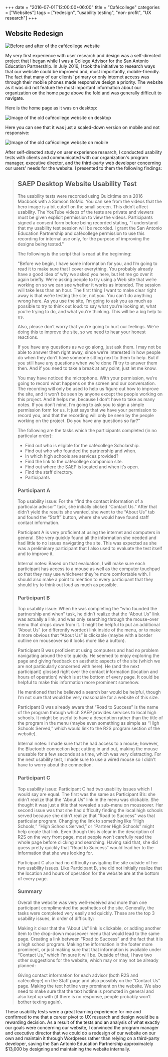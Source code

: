 +++
date = "2016-07-01T12:00:00+06:00"
title = "Cafécollege"
categories = ["Websites"]
tags = ["redesign", "usability testing", "non-profit", "UX research"]
+++
## Website Redesign

![Before and after of the cafécollege website](/img/cafecollege1.png "Cafécollege Website, Before and After")

My very first experience with user research and design was a self-directed project that I began while I was a College Advisor for the San Antonio Education Partnership. In July 2016, I took the initiative to research ways that our website could be improved and, most importantly, mobile-friendly. The fact that many of our clients' primary or only internet access was through their mobile phones made responsive design a priority. The website as it was did not feature the most important information about our organization on the home page above the fold and was generally difficult to navigate.

Here is the home page as it was on desktop:

![Image of the old cafécollege website on desktop](/img/cafecollege2.jpg "Previous Cafécollege Website on Desktop")

Here you can see that it was just a scaled-down version on mobile and not responsive:

![Image of the old cafécollege website on mobile](/img/cafecollege3.jpg "Previous Cafécollege Website on Mobile")

After self-directed study on user experience research, I conducted usability tests with clients and communicated with our organization's program manager, executive director, and the third-party web developer concerning our users' needs for the website. I presented to them the following findings:

> ## SAEP Desktop Website Usability Test
>
> The usability tests were recorded using Quicktime on a 2016 Macbook with a Samson GoMic. You can see from the videos that the hero image is a bit cutoff on the small screen. This didn’t affect usability. The YouTube videos of the tests are private and viewers must be given explicit permission to view the videos. Participants signed a consent form before being recorded stating, "I understand that my usability test session will be recorded. I grant the San Antonio Education Partnership and cafécollege permission to use this recording for internal use only, for the purpose of improving the designs being tested."
>
> The following is the script that is read at the beginning:
>
> "Before we begin, I have some information for you, and I’m going to read it to make sure that I cover everything. You probably already have a good idea of why we asked you here, but let me go over it again briefly. We’re asking people to try using a Web site that we’re working on so we can see whether it works as intended. The session will take less than an hour. The first thing I want to make clear right away is that we’re testing the site, not you. You can’t do anything wrong here. As you use the site, I’m going to ask you as much as possible to try to think out loud: to say what you’re looking at, what you’re trying to do, and what you’re thinking. This will be a big help to us.
>
> Also, please don’t worry that you’re going to hurt our feelings. We’re doing this to improve the site, so we need to hear your honest reactions.
>
>
> If you have any questions as we go along, just ask them. I may not be able to answer them right away, since we’re interested in how people do when they don’t have someone sitting next to them to help. But if you still have any questions when we’re done I’ll try to answer them then. And if you need to take a break at any point, just let me know.
>
> You may have noticed the microphone. With your permission, we’re going to record what happens on the screen and our conversation. The recording will only be used to help us figure out how to improve the site, and it won’t be seen by anyone except the people working on this project. And it helps me, because I don’t have to take as many notes. If you don’t mind, I’m going to ask you to sign a simple permission form for us. It just says that we have your permission to record you, and that the recording will only be seen by the people working on the project. Do you have any questions so far?"
>
> The following are the tasks which the participants completed (in no particular order):
>
> * Find out who is eligible for the cafécollege Scholarship.
> * Find out who who founded the partnership and when.
> * In which high schools are services provided?
> * Find the link to the cafécollege companion site.
> * Find out where the SAEP is located and when it’s open.
> * Find the staff directory.
> * Participants
>
> ### Participant A
>
> Top usability issue: For the “find the contact information of a particular advisor” task, she initially clicked “Contact Us.” After that didn’t yield the results she wanted, she went to the “About Us” tab and found the “Staff” button, where she would have found staff contact information.
>
> Participant A is very proficient at using the internet and computers in general. She very quickly found all the information she needed and had little to no issues navigating the site. This was expected as she was a preliminary participant that I also used to evaluate the test itself and to improve it.
>
> Internal notes: Based on that evaluation, I will make sure each participant has access to a mouse as well as the computer touchpad so that they may use whichever they’re more comfortable with. I should also make a point to mention to every participant that they should try to think out loud as much as possible.
>
> ### Participant B
>
> Top usability issue: When he was completing the “who founded the partnership and when” task, he didn’t realize that the “About Us” link was actually a link, and was only searching through the mouse-over menu that drops down from it. It might be helpful to put an additional “About Us” (or differently worded) link inside of the menu, or to make it more obvious that “About Us” is clickable (maybe with a border outline on mouseover so it looks more like a button).
>
> Participant B was proficient at using computers and had no problem navigating around the site quickly. He seemed to enjoy exploring the page and giving feedback on aesthetic aspects of the site (which we are not particularly concerned with here). He (and the next participant) glossed right over the contact information (location and hours of operation) which is at the bottom of every page. It could be helpful to make this information more prominent somehow.
>
> He mentioned that he believed a search bar would be helpful, though I’m not sure that would be very reasonable for a website of this size.
>
> Participant B was already aware that “Road to Success” is the name of the program through which SAEP provides services to local high schools. It might be useful to have a description rather than the title of the program in the menu (maybe even something as simple as “High Schools Served,” which would link to the R2S program section of the website).
>
> Internal notes: I made sure that he had access to a mouse; however, the Bluetooth connection kept cutting in and out, making the mouse unusable for a few seconds at a time, which was very distracting. For the next usability test, I made sure to use a wired mouse so I didn’t have to worry about the connection.
>
> ### Participant C
>
> Top usability issue: Participant C had two usability issues which I would say are equal. The first was the same as Participant B’s: she didn’t realize that the “About Us” link in the menu was clickable. She thought it was just a title that revealed a sub-menu on mouseover. Her second issue was that she had difficulty finding the local high schools served because she didn’t realize that “Road to Success” was that particular program. Changing the link to something like “High Schools,” “High Schools Served,” or “Partner High Schools” might help create that link. Even though this is clear in the description of R2S on the very front page, most people won’t carefully read the whole page before clicking and searching. Having said that, she did guess pretty quickly that “Road to Success” would lead her to the information that she was looking for.
>
> Participant C also had no difficulty navigating the site outside of her two usability issues. Like Participant B, she did not initially realize that the location and hours of operation for the website are at the bottom of every page.
>
> ### Summary
>
> Overall the website was very well-received and more than one participant complimented the aesthetics of the site. Generally, the tasks were completed very easily and quickly. These are the top 3 usability issues, in order of difficulty:
>
> Making it clear that the “About Us” link is clickable, or adding another item to the drop-down mouseover menu that would lead to the same page.
> Creating a link between “Road to Success” and the fact that it is a high school program.
> Making the information in the footer more prominent, or just making sure that that information is available under “Contact Us,” which I’m sure it will be.
> Outside of that, I have two other suggestions for the website, which may or may not be already planned:
>
> Giving contact information for each advisor (both R2S and cafécollege) on the Staff page and also possibly on the “Contact Us” page.
> Making the text hotline very prominent on the website. We also need to make sure that the text hotline is promoted in general and also kept up with (if there is no response, people probably won’t bother texting again).

These usability tests were a great learning experience for me and confirmed to me that a career pivot to UX research and design would be a rewarding decision. As a result of the tests and an analysis of what exactly our goals were concerning our website, I convinced the program manager and executive director that we could do a redesign of our website on our own and maintain it through Wordpress rather than relying on a third-party developer, saving the San Antonio Education Partnership approximately $13,000 by designing and maintaining the website internally.
